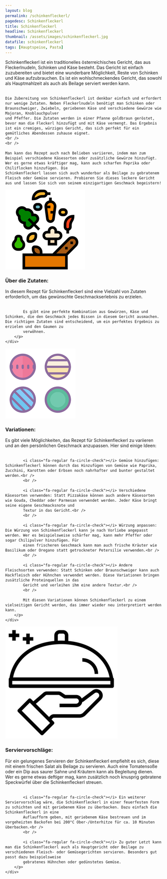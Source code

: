 ```yaml
---
layout: blog
permalink: /schinkenfleckerl/
pagedesc: Schinkenfleckerl
title: Schinkenfleckerl
headline: Schinkenfleckerl
thumbnail: /assets/images/schinkenfleckerl.jpg
datafile: schinkenfleckerl
tags: [Hauptspeise, Pasta]
---
```

<!-- Einleitungstext -->
<p>
    Schinkenfleckerl ist ein traditionelles österreichisches Gericht, das aus Fleckerlnudeln, Schinken und Käse besteht. Das Gericht ist einfach zuzubereiten und bietet eine wunderbare Möglichkeit, Reste von Schinken und Käse aufzubrauchen.
    Es ist ein wohlschmeckendes Gericht, das sowohl als Hauptmahlzeit als auch als Beilage serviert werden kann.<br />
    <br />

    Die Zubereitung von Schinkenfleckerl ist denkbar einfach und erfordert nur wenige Zutaten. Neben Fleckerlnudeln benötigt man Schinken oder Braunschweiger, Zwiebeln, geriebenen Käse und verschiedene Gewürze wie Majoran, Knoblauchpulver
    und Pfeffer. Die Zutaten werden in einer Pfanne goldbraun geröstet, bevor man die Fleckerl hinzufügt und mit Käse vermengt. Das Ergebnis ist ein cremiges, würziges Gericht, das sich perfekt für ein gemütliches Abendessen zuhause eignet.
    <br />
    <br />

    Man kann das Rezept auch nach Belieben variieren, indem man zum Beispiel verschiedene Käsesorten oder zusätzliche Gewürze hinzufügt. Wer es gerne etwas kräftiger mag, kann auch scharfen Paprika oder Chiliflocken hinzufügen. Die
    Schinkenfleckerl lassen sich auch wunderbar als Beilage zu gebratenem Fleisch oder Gemüse servieren. Probieren Sie dieses leckere Gericht aus und lassen Sie sich von seinem einzigartigen Geschmack begeistern!
</p>

<!-- Zutaten> -->
<div class="row" style="margin-bottom: 20px;">
    <div class="col-12 col-lg-4">
        <img src="/assets/images/zutaten.png" alt="Zutaten" />
    </div>
    <div class="col-12 col-lg">
        <h3>Über die Zutaten:</h3>
        <p>
            In diesem Rezept für Schinkenfleckerl sind eine Vielzahl von Zutaten erforderlich, um das gewünschte Geschmackserlebnis zu erzielen.<br />
            <br />

            Es gibt eine perfekte Kombination aus Gewürzen, Käse und Schinken, die den Geschmack jedes Bissen in diesem Gericht ausmachen. Die richtigen Zutaten sind entscheidend, um ein perfektes Ergebnis zu erzielen und den Gaumen zu
            verwöhnen.
        </p>
    </div>
</div>

<!-- Variationen -->
<div class="row" style="margin-bottom: 20px;">
    <div class="col-12 col-lg-4">
        <img src="/assets/images/variations.png" alt="Variationen" />
    </div>
    <div class="col-12 col-lg">
        <h3>Variationen:</h3>
        <p>
            Es gibt viele Möglichkeiten, das Rezept für Schinkenfleckerl zu variieren und an den persönlichen Geschmack anzupassen. Hier sind einige Ideen:<br />
            <br />

            <i class="fa-regular fa-circle-check"></i> Gemüse hinzufügen: Schinkenfleckerl können durch das Hinzufügen von Gemüse wie Paprika, Zucchini, Karotten oder Erbsen noch nahrhafter und bunter gestaltet werden.<br />
            <br />

            <i class="fa-regular fa-circle-check"></i> Verschiedene Käsesorten verwenden: Statt Pizzakäse können auch andere Käsesorten wie Gouda, Cheddar oder Parmesan verwendet werden. Jeder Käse bringt seine eigene Geschmacksnote und
            Textur in das Gericht.<br />
            <br />

            <i class="fa-regular fa-circle-check"></i> Würzung anpassen: Die Würzung von Schinkenfleckerl kann je nach Vorliebe angepasst werden. Wer es beispielsweise schärfer mag, kann mehr Pfeffer oder sogar Chilipulver hinzufügen. Für
            einen frischeren Geschmack kann man auch frische Kräuter wie Basilikum oder Oregano statt getrockneter Petersilie verwenden.<br />
            <br />

            <i class="fa-regular fa-circle-check"></i> Andere Fleischsorten verwenden: Statt Schinken oder Braunschweiger kann auch Hackfleisch oder Hühnchen verwendet werden. Diese Variationen bringen zusätzliche Proteinquellen in das
            Gericht und verleihen ihm eine andere Textur.<br />
            <br />

            Mit diesen Variationen können Schinkenfleckerl zu einem vielseitigen Gericht werden, das immer wieder neu interpretiert werden kann.
        </p>
    </div>
</div>

<!-- Serviervorschläge -->
<div class="row" style="margin-bottom: 20px;">
    <div class="col-12 col-lg-4">
        <img src="/assets/images/serving-tips.jpg" alt="Variationen" />
    </div>
    <div class="col-12 col-lg">
        <h3>Serviervorschläge:</h3>
        <p>
            <i class="fa-regular fa-circle-check"></i> Für ein gelungenes Servieren der Schinkenfleckerl empfiehlt es sich, diese mit einem frischen Salat als Beilage zu servieren. Auch eine Tomatensoße oder ein Dip aus saurer Sahne und
            Kräutern kann als Begleitung dienen. Wer es gerne etwas deftiger mag, kann zusätzlich noch knusprig gebratene Speckwürfel über die Schinkenfleckerl streuen.<br />
            <br />

            <i class="fa-regular fa-circle-check"></i> Ein weiterer Serviervorschlag wäre, die Schinkenfleckerl in einer feuerfesten Form zu schichten und mit geriebenem Käse zu überbacken. Dazu einfach die Schinkenfleckerl in eine
            Auflaufform geben, mit geriebenem Käse bestreuen und im vorgeheizten Backofen bei 200°C Ober-/Unterhitze für ca. 10 Minuten überbacken.<br />
            <br />

            <i class="fa-regular fa-circle-check"></i> Zu guter Letzt kann man die Schinkenfleckerl auch als Hauptgericht oder Beilage zu verschiedenen Fleisch- oder Gemüsegerichten servieren. Besonders gut passt dazu beispielsweise
            gebratenes Hühnchen oder gedünstetes Gemüse.
        </p>
    </div>
</div>
